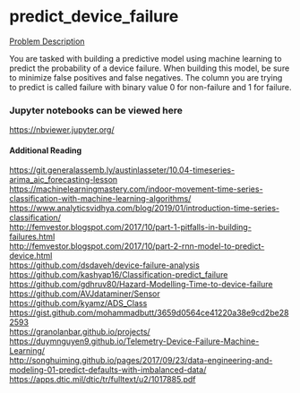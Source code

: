 # predict_device_failure

[Problem Description](https://drive.google.com/open?id=0B_cz06nPiN5CVk1qci1EQUhyM3JON0lROGVZWmJoelR2aHFV)

You are tasked with building a predictive model using machine learning to predict the
probability of a device failure. When building this model, be sure to minimize false positives and
false negatives. The column you are trying to predict is called failure with binary value 0 for
non-failure and 1 for failure.

### Jupyter notebooks can be viewed here
https://nbviewer.jupyter.org/

#### Additional Reading

https://git.generalassemb.ly/austinlasseter/10.04-timeseries-arima_aic_forecasting-lesson   
https://machinelearningmastery.com/indoor-movement-time-series-classification-with-machine-learning-algorithms/   
https://www.analyticsvidhya.com/blog/2019/01/introduction-time-series-classification/   
http://femvestor.blogspot.com/2017/10/part-1-pitfalls-in-building-failures.html   
http://femvestor.blogspot.com/2017/10/part-2-rnn-model-to-predict-device.html    
https://github.com/dsdaveh/device-failure-analysis    
https://github.com/kashyap16/Classification-predict_failure    
https://github.com/gdhruv80/Hazard-Modelling-Time-to-device-failure    
https://github.com/AVJdataminer/Sensor    
https://github.com/kyamz/ADS_Class   
https://gist.github.com/mohammadbutt/3659d0564ce41220a38e9cd2be282593   
https://granolanbar.github.io/projects/   
https://duymnguyen9.github.io/Telemetry-Device-Failure-Machine-Learning/     
http://songhuiming.github.io/pages/2017/09/23/data-engineering-and-modeling-01-predict-defaults-with-imbalanced-data/   
https://apps.dtic.mil/dtic/tr/fulltext/u2/1017885.pdf    
